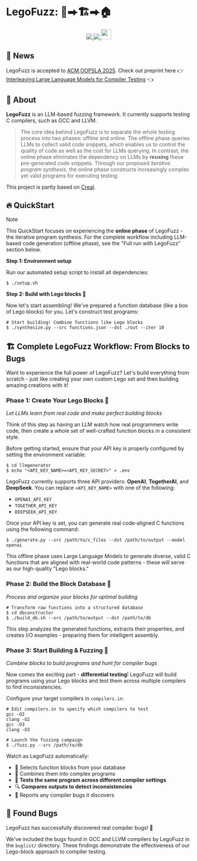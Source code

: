 # LegoFuzz: 🧱⮕🏗️⮕🏠 

<p align="center">
    <a href="https://arxiv.org/abs/2508.18955"><img src="https://img.shields.io/badge/arXiv-2508.18955-b31b1b.svg?style=for-the-badge">
    <a href="https://doi.org/10.5281/zenodo.15758741"><img src="https://img.shields.io/badge/DOI-15758741-blue?style=for-the-badge">
    <a href="https://github.com/cuhk-s3/LegoFuzz/blob/main/LICENSE"><img src="https://forthebadge.com/images/badges/cc-by.svg" style="height: 28px"></a>
</p>


## 📢 News

LegoFuzz is accepted to [ACM OOPSLA 2025](https://2025.splashcon.org/track/OOPSLA). Check out preprint here 👉 [Interleaving Large Language Models for Compiler Testing](https://arxiv.org/pdf/2508.18955) 👈

## 📙 About

**LegoFuzz** is an LLM-based fuzzing framework. It currently supports testing C compilers, such as GCC and LLVM. 

> The core idea behind LegoFuzz is to separate the whole testing process into two phases: offline and online. 
> The offline phase queries LLMs to collect valid code snippets, which enables us to control the quality of code as well as the cost for LLMs querying. 
> In contrast, the online phase eliminates the dependency on LLMs by **reusing** these pre-generated code snippets. Through our proposed *iterative program synthesis*, the online phase constructs increasingly complex yet valid programs for executing testing. 

This project is partly based on [Creal](https://github.com/cuhk-s3/Creal). 

## 🔥 QuickStart

> [!Note]
> This QuickStart focuses on experiencing the **online phase** of LegoFuzz - the iterative program synthesis. 
> For the complete workflow including LLM-based code generation (offline phase), see the "Full run with LegoFuzz" section below.

**Step 1: Environment setup**

Run our automated setup script to install all dependencies:

```shell
$ ./setup.sh
```

**Step 2: Build with Lego blocks 🧱**

Now let's start assembling! We've prepared a function database (like a box of Lego blocks) for you. Let's construct test programs:

```shell
# Start building! Combine functions like Lego blocks
$ ./synthesize.py --src functions.json --dst ./out --iter 10
```

## 🏗️ Complete LegoFuzz Workflow: From Blocks to Bugs

Want to experience the full power of LegoFuzz? Let's build everything from scratch - just like creating your own custom Lego set and then building amazing creations with it!

### Phase 1: Create Your Lego Blocks 🎲
*Let LLMs learn from real code and make perfect building blocks*

Think of this step as having an LLM watch how real programmers write code, then create a whole set of well-crafted function blocks in a consistent style.

Before getting started, ensure that your API key is properly configured by setting the environment variable:

```shell
$ cd llmgenerator
$ echo "<API_KEY_NAME>=<API_KEY_SECRET>" > .env
```

LegoFuzz currently supports three API providers: **OpenAI**, **TogetherAI**, and **DeepSeek**. You can replace `<API_KEY_NAME>` with one of the following:
- `OPENAI_API_KEY`
- `TOGETHER_API_KEY`  
- `DEEPSEEK_API_KEY`

Once your API key is set, you can generate real code-aligned C functions using the following command:

```shell
$ ./generate.py --src /path/to/c_files --dst /path/to/output --model openai
```

This offline phase uses Large Language Models to generate diverse, valid C functions that are aligned with real-world code patterns - these will serve as our high-quality "Lego blocks."

### Phase 2: Build the Block Database 🔧
*Process and organize your blocks for optimal building*

```shell
# Transform raw functions into a structured database
$ cd dbconstructor
$ ./build_db.sh --src /path/to/output --dst /path/to/db
```

This step analyzes the generated functions, extracts their properties, and creates I/O examples - preparing them for intelligent assembly.

### Phase 3: Start Building & Fuzzing 🎯
*Combine blocks to build programs and hunt for compiler bugs*

Now comes the exciting part - **differential testing**! LegoFuzz will build programs using your Lego blocks and test them across multiple compilers to find inconsistencies.

Configure your target compilers in `compilers.in`:
```shell
# Edit compilers.in to specify which compilers to test
gcc -O2
clang -O2  
gcc -O3
clang -O3
```

```shell
# Launch the fuzzing campaign
$ ./fuzz.py --src /path/to/db
```

Watch as LegoFuzz automatically:
- 🧱 Selects function blocks from your database
- 🔗 Combines them into complex programs  
- 🎯 **Tests the same program across different compiler settings**
- 🔍 **Compares outputs to detect inconsistencies**
- 🐛 Reports any compiler bugs it discovers 

## 🐛 Found Bugs

LegoFuzz has successfully discovered real compiler bugs! 🎉

We've included the bugs found in GCC and LLVM compilers by LegoFuzz in the `buglist/` directory. These findings demonstrate the effectiveness of our Lego-block approach to compiler testing.
